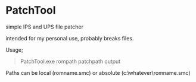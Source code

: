 # PatchTool
simple IPS and UPS file patcher

intended for my personal use, probably breaks files.

Usage;
>PatchTool.exe rompath patchpath output

Paths can be local (romname.smc) or absolute (c:\whatever\romname.smc) 
